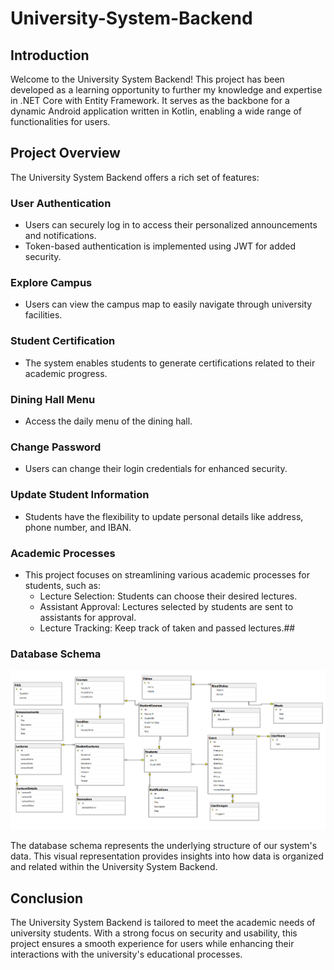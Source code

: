 # University-System-Backend

## Introduction
Welcome to the University System Backend! This project has been developed as a learning opportunity to further my knowledge and expertise in .NET Core with Entity Framework. It serves as the backbone for a dynamic Android application written in Kotlin, enabling a wide range of functionalities for users.

## Project Overview
The University System Backend offers a rich set of features:

### User Authentication
- Users can securely log in to access their personalized announcements and notifications.
- Token-based authentication is implemented using JWT for added security.

### Explore Campus
- Users can view the campus map to easily navigate through university facilities.

### Student Certification
- The system enables students to generate certifications related to their academic progress.

### Dining Hall Menu
- Access the daily menu of the dining hall.

### Change Password
- Users can change their login credentials for enhanced security.

### Update Student Information
- Students have the flexibility to update personal details like address, phone number, and IBAN.

### Academic Processes
- This project focuses on streamlining various academic processes for students, such as:
  - Lecture Selection: Students can choose their desired lectures.
  - Assistant Approval: Lectures selected by students are sent to assistants for approval.
  - Lecture Tracking: Keep track of taken and passed lectures.##

### Database Schema

<img src="assets/sql_diagram.PNG?raw=true"/>

The database schema represents the underlying structure of our system's data. This visual representation provides insights into how data is organized and related within the University System Backend.

## Conclusion
The University System Backend is tailored to meet the academic needs of university students. With a strong focus on security and usability, this project ensures a smooth experience for users while enhancing their interactions with the university's educational processes.
